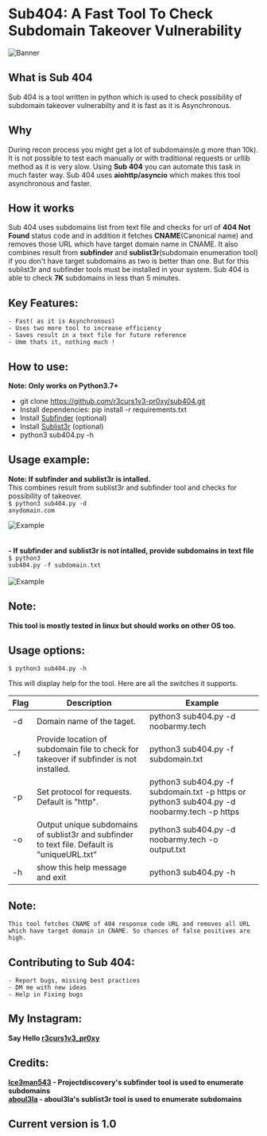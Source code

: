 # Sub404: A Fast Tool To Check Subdomain Takeover Vulnerability
![Banner](https://github.com/r3curs1v3-pr0xy/sub404/blob/master/banner.png)

## What is Sub 404
Sub 404 is a tool written in python which is used to check possibility of subdomain takeover vulnerabilty and it is fast as it is Asynchronous.

## Why
During recon process you might get a lot of subdomains(e.g more than 10k). It is not possible to test each manually or with traditional requests or urllib method as it is very slow. Using <b>Sub 404</b> you can automate this task in much faster way. Sub 404 uses <b>aiohttp/asyncio</b> which makes this tool asynchronous and faster.

## How it works
Sub 404 uses subdomains list from text file and checks for url of <b>404 Not Found</b> status code and in addition it fetches <b>CNAME</b>(Canonical name) and removes those URL which have target domain name in CNAME. It also combines result from <b>subfinder</b> and <b>sublist3r</b>(subdomain enumeration tool) if you don't have target subdomains as two is better than one. But for this sublist3r and subfinder tools must be installed in your system. Sub 404 is able to check <b>7K</b> subdomains in less than 5 minutes.

## Key Features:
```
- Fast( as it is Asynchronous)
- Uses two more tool to increase efficiency
- Saves result in a text file for future reference
- Umm thats it, nothing much !
```
## How to use:
<b>Note: Only works on Python3.7+</b>

- git clone https://github.com/r3curs1v3-pr0xy/sub404.git
- Install dependencies: pip install -r requirements.txt
- Install [Subfinder](https://github.com/projectdiscovery/subfinder) (optional)
- Install [Sublist3r](https://github.com/aboul3la/Sublist3r) (optional)
- python3 sub404.py -h 

## Usage example:

<b>Note: If subfinder and sublist3r is intalled.</b><br>
This combines result from sublist3r and subfinder tool and checks for possibility of takeover.<br>
<code>$ python3 sub404.py -d anydomain.com</code>

![Example](https://github.com/r3curs1v3-pr0xy/sub404/blob/master/example1.png)
<br><br><br>
<b> - If subfinder and sublist3r is not intalled, provide subdomains in text file</b><br>
<code>$ python3 sub404.py -f subdomain.txt</code><br><br>
![Example](https://github.com/r3curs1v3-pr0xy/sub404/blob/master/example.png)
## Note:
<b>This tool is mostly tested in linux but should works on other OS too.</b>
## Usage options:
```
$ python3 sub404.py -h
```
This will display help for the tool. Here are all the switches it supports.


|Flag |                Description                                             |                       Example                            |
|-----|------------------------------------------------------------------------|----------------------------------------------------------|
|  -d  | Domain name of the taget.                                                | python3 sub404.py -d noobarmy.tech                      |
| -f   | Provide location of subdomain file to check for takeover if subfinder is not installed. | python3 sub404.py -f subdomain.txt|
| -p | Set protocol for requests. Default is "http".| python3 sub404.py -f subdomain.txt -p https or python3 sub404.py -d noobarmy.tech -p https|
| -o | Output unique subdomains of sublist3r and subfinder to text file. Default is "uniqueURL.txt" | python3 sub404.py -d noobarmy.tech -o output.txt|
| -h | show this help message and exit | python3 sub404.py -h|

## Note:
```
This tool fetches CNAME of 404 response code URL and removes all URL which have target domain in CNAME. So chances of false positives are high.
```

## Contributing to Sub 404:
```
- Report bugs, missing best practices
- DM me with new ideas
- Help in Fixing bugs
```
## My Instagram:
<b>Say Hello [r3curs1v3_pr0xy](https://www.instagram.com/r3curs1v3_pr0xy/)

## Credits:
[Ice3man543](https://github.com/Ice3man543) - Projectdiscovery's subfinder tool is used to enumerate subdomains<br>
[aboul3la](https://github.com/aboul3la) - aboul3la's sublist3r tool is used to enumerate subdomains

## Current version is 1.0
